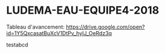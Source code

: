 # LUDEMA-EAU-EQUIPE4-2018

Tableau d'avancement: https://drive.google.com/open?id=1Y5QxcasatBuXcV1DtPv_hyIJ_OeRdz3q


testabcd
